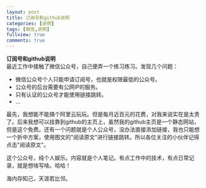 ```yaml
---
layout: post
title: 订阅号和github说明
categories: [说明]
tags: [微信,说明]
fullview: true
comments: true
---
```


**订阅号和github说明**  
最近工作中接触了微信公众号，自己便弄一个练习练习。发现几个问题：  
* 微信公众号个人只能申请订阅号，也就是权限最低的公众号。
* 公众号的后台需要有公网IP的服务。
* 只有认证的公众号才能使用链接跳转。
* ...
  
最先，我想能不能搞个阿里云玩玩。但是每月近百元的花费，对我来说实在是太贵了。后来我想可以挂靠到github的主页上，虽然我的github主页是一个静态网站，但是这个免费。还有一个问题就是个人公众号，没办法直接添加链接，我也只能想一个折中方案，使用图文的"阅读原文"进行链接跳转。所以各位关注的小伙伴记得点击"阅读原文"。  
  
这个公众号，纯个人娱乐。内容就是个人笔记。有点工作中的技术，有点日常记录，就是想啥写啥。哈哈！
    
  
海内存知己，天涯若比邻。
